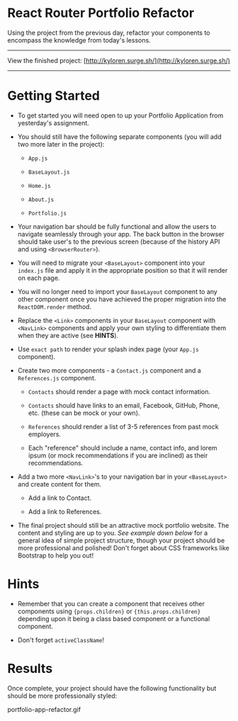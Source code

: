 # React Router Portfolio Refactor

Using the project from the previous day, refactor your components to encompass the knowledge from today's lessons.

---

View the finished project: [http://kyloren.surge.sh/](http://kyloren.surge.sh/)

---

# Getting Started  

* To get started you will need open to up your Portfolio Application from yesterday's assignment.

* You should still have the following separate components (you will add two more later in the project):

  * `App.js`
  
  * `BaseLayout.js`
  
  * `Home.js`
  
  * `About.js`
  
  * `Portfolio.js`
  
* Your navigation bar should be fully functional and allow the users to navigate seamlessly through your app. The back button in the browser should take user's to the previous screen (because of the history API and using `<BrowserRouter>`).

* You will need to migrate your `<BaseLayout>` component into your `index.js` file and apply it in the appropriate position so that it will render on each page.

* You will no longer need to import your `BaseLayout` component to any other component once you have achieved the proper migration into the `ReactDOM.render` method.

* Replace the `<Link>` components in your `BaseLayout` component with `<NavLink>` components and apply your own styling to differentiate them when they are active (see **HINTS**).

* Use `exact path` to render your splash index page (your `App.js` component).

* Create two more components - a `Contact.js` component and a `References.js` component.

  * `Contacts` should render a page with mock contact information.

  * `Contacts` should have links to an email, Facebook, GitHub, Phone, etc. (these can be mock or your own).

  * `References` should render a list of 3-5 references from past mock employers.

  * Each "reference" should include a name, contact info, and lorem ipsum (or mock recommendations if you are inclined) as their recommendations.

* Add a two more `<NavLink>`'s to your navigation bar in your `<BaseLayout>` and create content for them.

  * Add a link to Contact.

  * Add a link to References.

* The final project should still be an attractive mock portfolio website. The content and styling are up to you. *See example down below* for a general idea of simple project structure, though your project should be more professional and polished! Don't forget about CSS frameworks like Bootstrap to help you out!

# Hints  

* Remember that you can create a component that receives other components using `{props.children}` or `{this.props.children}` depending upon it being a class based component or a functional component.

* Don't forget `activeClassName`!

# Results  

Once complete, your project should have the following functionality but should be more professionally styled:

portfolio-app-refactor.gif
